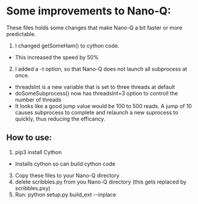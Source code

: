 # Some improvements to Nano-Q:

These files holds some changes that make Nano-Q a bit faster or more predictable.

1. I changed getSomeHam() to cython code.
  - This increased the speed by 50%
2. I added a -t option, so that Nano-Q does not launch all subprocess at once.
  - threadsInt is a new variable that is set to three threads at default
  - doSomeSubprocess() now has threadsInt=3 option to controll the number of threads
  - It looks like a good jump value would be 100 to 500 reads. A jump of 10 causes subprocess
    to complete and relaunch a new suprocess to quickly, thus reducing the efficancy.

## How to use:

1. pip3 install Cython
  - Installs cython so can build cython code
3. Copy these files to your Nano-Q directory
4. delete scribbles.py from you Nano-Q directory (this gets replaced by scribbles.pxy)
5. Run: python setup.py build_ext --inplace
